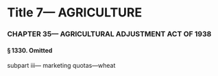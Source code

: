 
# Title 7— AGRICULTURE
### CHAPTER 35— AGRICULTURAL ADJUSTMENT ACT OF 1938
#### § 1330. Omitted

subpart iii— marketing quotas—wheat
